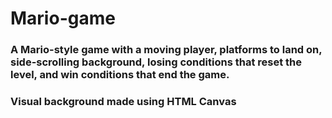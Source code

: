 # Mario-game

### A Mario-style game with a moving player, platforms to land on, side-scrolling background, losing conditions that reset the level, and win conditions that end the game. 

### Visual background made using HTML Canvas

